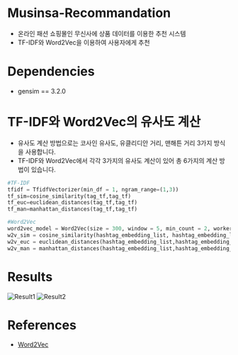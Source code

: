 # Musinsa-Recommandation

- 온라인 패션 쇼핑몰인 무신사에 상품 데이터를 이용한 추천 시스템
- TF-IDF와 Word2Vec을 이용하여 사용자에게 추천

# Dependencies

- gensim == 3.2.0

# TF-IDF와 Word2Vec의 유사도 계산
- 유사도 계산 방법으로는 코사인 유사도, 유클리디안 거리, 맨해튼 거리 3가지 방식을 사용합니다.
- TF-IDF와 Word2Vec에서 각각 3가지의 유사도 계산이 있어 총 6가지의 계산 방법이 있습니다.

```python
#TF-IDF
tfidf = TfidfVectorizer(min_df = 1, ngram_range=(1,3))
tf_sim=cosine_similarity(tag_tf,tag_tf)
tf_euc=euclidean_distances(tag_tf,tag_tf)
tf_man=manhattan_distances(tag_tf,tag_tf)

#Word2Vec
word2vec_model = Word2Vec(size = 300, window = 5, min_count = 2, workers = 2)
w2v_sim = cosine_similarity(hashtag_embedding_list, hashtag_embedding_list)
w2v_euc = euclidean_distances(hashtag_embedding_list,hashtag_embedding_list)
w2v_man = manhattan_distances(hashtag_embedding_list,hashtag_embedding_list)
```

# Results
![Result1](https://user-images.githubusercontent.com/106437457/170859613-fd8d14f2-6659-4847-b647-9bbfa3ba4973.png)
![Result2](https://user-images.githubusercontent.com/106437457/170859666-21223cea-3225-4a7c-bd18-16738bf7b412.png)

# References

- [Word2Vec](https://github.com/ukairia777/tensorflow-nlp-tutorial/tree/main/09.%20Word%20Embedding)
